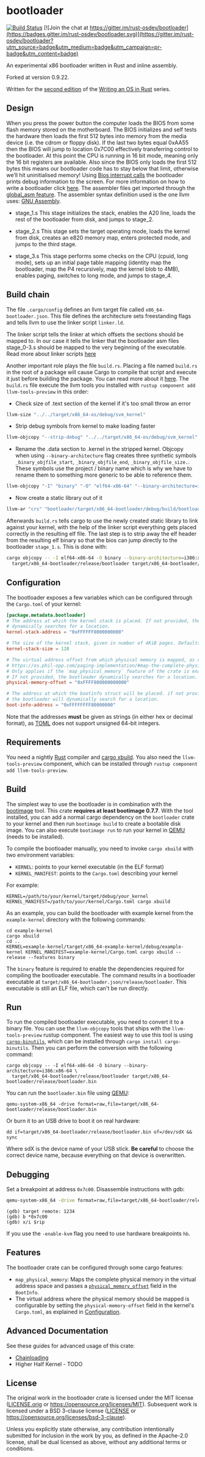 # bootloader

[![Build Status](https://dev.azure.com/rust-osdev/bootloader/_apis/build/status/rust-osdev.bootloader?branchName=master)](https://dev.azure.com/rust-osdev/bootloader/_build/latest?definitionId=1&branchName=master) [![Join the chat at https://gitter.im/rust-osdev/bootloader](https://badges.gitter.im/rust-osdev/bootloader.svg)](https://gitter.im/rust-osdev/bootloader?utm_source=badge&utm_medium=badge&utm_campaign=pr-badge&utm_content=badge)

An experimental x86 bootloader written in Rust and inline assembly.

Forked at version 0.9.22.

Written for the [second edition](https://github.com/phil-opp/blog_os/issues/360) of the [Writing an OS in Rust](https://os.phil-opp.com) series.

## Design

When you press the power button the computer loads the BIOS from some flash memory stored on the motherboard.
The BIOS initializes and self tests the hardware then loads the first 512 bytes into memory from the media device
(i.e. the cdrom or floppy disk). If the last two bytes equal 0xAA55 then the BIOS will jump to location 0x7C00 effectively
transferring control to the bootloader. At this point the CPU is running in 16 bit mode,
meaning only the 16 bit registers are available. Also since the BIOS only loads the first 512 bytes this means our bootloader
code has to stay below that limit, otherwise we’ll hit uninitialised memory!
Using [Bios interrupt calls](https://en.wikipedia.org/wiki/BIOS_interrupt_call) the bootloader prints debug information to the screen.
For more information on how to write a bootloader click [here](http://3zanders.co.uk/2017/10/13/writing-a-bootloader/).
The assembler files get imported through the [global_asm feature](https://doc.rust-lang.org/unstable-book/library-features/global-asm.html).
The assembler syntax definition used is the one llvm uses: [GNU Assembly](http://microelectronics.esa.int/erc32/doc/as.pdf).

* stage_1.s
This stage initializes the stack, enables the A20 line, loads the rest of
the bootloader from disk, and jumps to stage_2.

* stage_2.s
This stage sets the target operating mode, loads the kernel from disk,
creates an e820 memory map, enters protected mode, and jumps to the
third stage.

* stage_3.s
This stage performs some checks on the CPU (cpuid, long mode), sets up an
initial page table mapping (identity map the bootloader, map the P4
recursively, map the kernel blob to 4MB), enables paging, switches to long
mode, and jumps to stage_4.


## Build chain
The file `.cargo/config` defines an llvm target file called `x86_64-bootloader.json`.
This file defines the architecture sets freestanding flags and tells llvm to use the linker script `linker.ld`.

The linker script tells the linker at which offsets the sections should be mapped to. In our case it tells the linker
that the bootloader asm files stage_0-3.s should be mapped to the very beginning of the executable. Read more about linker scripts
[here](https://www.sourceware.org/binutils/docs/ld/Scripts.html)

Another important role plays the file `build.rs`.
Placing a file named `build.rs` in the root of a package will cause
Cargo to compile that script and execute it just before building the package.
You can read more about it [here](https://doc.rust-lang.org/cargo/reference/build-scripts.html).
The `build.rs` file execute the llvm tools you installed with `rustup component add llvm-tools-preview`
in this order:

* Check size of .text section of the kernel if it's too small throw an error
```bash
llvm-size "../../target/x86_64-os/debug/svm_kernel"
```

* Strip debug symbols from kernel to make loading faster
```bash
llvm-objcopy "--strip-debug" "../../target/x86_64-os/debug/svm_kernel" "target/x86_64-bootloader/debug/build/bootloader-c8df27c930d8f65a/out/kernel_stripped-svm_kernel"
```
* Rename the .data section to .kernel in the stripped kernel.
 Objcopy when using `--binary-architecture` flag creates three synthetic symbols
 `_binary_objfile_start`, `_binary_objfile_end`, `_binary_objfile_size.`.
These symbols use the project / binary name which is why we have to rename them to something more generic
to be able to reference them.
```bash
llvm-objcopy "-I" "binary" "-O" "elf64-x86-64" "--binary-architecture=i386:x86-64" "--rename-section" ".data=.kernel" "--redefine-sym" "_binary_kernel_stripped_svm_kernel_start=_kernel_start_addr" "--redefine-sym" "_binary_kernel_stripped_svm_kernel_end=_kernel_end_addr" "--redefine-sym" "_binary_kernel_stripped_svm_kernel_size=_kernel_size" "target/x86_64-bootloader/debug/build/bootloader-c8df27c930d8f65a/out/kernel_stripped-svm_kernel" "target/x86_64-bootloader/debug/build/bootloader-c8df27c930d8f65a/out/kernel_bin-svm_kernel.o"
```
* Now create a static library out of it
```bash
llvm-ar "crs" "bootloader/target/x86_64-bootloader/debug/build/bootloader-c8df27c930d8f65a/out/libkernel_bin-svm_kernel.a" "target/x86_64-bootloader/debug/build/bootloader-c8df27c930d8f65a/out/kernel_bin-svm_kernel.o"
```
Afterwards `build.rs` tells cargo to use the newly created static library to link against your kernel, with the help of the linker script everything gets placed correctly in the
resulting elf file.
The last step is to strip away the elf header from the resulting elf binary so that the bios can jump directly to the bootloader `stage_1.s`. This is done with:
```bash
cargo objcopy -- -I elf64-x86-64 -O binary --binary-architecture=i386:x86-64 \
  target/x86_64-bootloader/release/bootloader target/x86_64-bootloader/release/bootloader.bin
```


## Configuration

The bootloader exposes a few variables which can be configured through the `Cargo.toml` of your kernel:

```toml
[package.metadata.bootloader]
# The address at which the kernel stack is placed. If not provided, the bootloader
# dynamically searches for a location.
kernel-stack-address = "0xFFFFFF8000000000"

# The size of the kernel stack, given in number of 4KiB pages. Defaults to 512.
kernel-stack-size = 128

# The virtual address offset from which physical memory is mapped, as described in
# https://os.phil-opp.com/paging-implementation/#map-the-complete-physical-memory
# Only applies if the `map_physical_memory` feature of the crate is enabled.
# If not provided, the bootloader dynamically searches for a location.
physical-memory-offset = "0xFFFF800000000000"

# The address at which the bootinfo struct will be placed. if not provided,
# the bootloader will dynamically search for a location.
boot-info-address = "0xFFFFFFFF80000000"
```

Note that the addresses **must** be given as strings (in either hex or decimal format), as [TOML](https://github.com/toml-lang/toml) does not support unsigned 64-bit integers.

## Requirements

You need a nightly [Rust](https://www.rust-lang.org) compiler and [cargo xbuild](https://github.com/rust-osdev/cargo-xbuild). You also need the `llvm-tools-preview` component, which can be installed through `rustup component add llvm-tools-preview`.

## Build

The simplest way to use the bootloader is in combination with the [bootimage](https://github.com/rust-osdev/bootimage) tool. This crate **requires at least bootimage 0.7.7**. With the tool installed, you can add a normal cargo dependency on the `bootloader` crate to your kernel and then run `bootimage build` to create a bootable disk image. You can also execute `bootimage run` to run your kernel in [QEMU](https://www.qemu.org/) (needs to be installed).

To compile the bootloader manually, you need to invoke `cargo xbuild` with two environment variables:
* `KERNEL`: points to your kernel executable (in the ELF format)
* `KERNEL_MANIFEST`: points to the `Cargo.toml` describing your kernel

For example:
```
KERNEL=/path/to/your/kernel/target/debug/your_kernel KERNEL_MANIFEST=/path/to/your/kernel/Cargo.toml cargo xbuild
```

As an example, you can build the bootloader with example kernel from the `example-kernel` directory with the following commands:

```
cd example-kernel
cargo xbuild
cd ..
KERNEL=example-kernel/target/x86_64-example-kernel/debug/example-kernel KERNEL_MANIFEST=example-kernel/Cargo.toml cargo xbuild --release --features binary
```

The `binary` feature is required to enable the dependencies required for compiling the bootloader executable. The command results in a bootloader executable at `target/x86_64-bootloader.json/release/bootloader`. This executable is still an ELF file, which can't be run directly.

## Run

To run the compiled bootloader executable, you need to convert it to a binary file. You can use the `llvm-objcopy` tools that ships with the `llvm-tools-preview` rustup component. The easiest way to use this tool is using [`cargo-binutils`](https://github.com/rust-embedded/cargo-binutils), which can be installed through `cargo install cargo-binutils`. Then you can perform the conversion with the following command:

```
cargo objcopy -- -I elf64-x86-64 -O binary --binary-architecture=i386:x86-64 \
  target/x86_64-bootloader/release/bootloader target/x86_64-bootloader/release/bootloader.bin
```

You can run the `bootloader.bin` file using [QEMU](https://www.qemu.org/):

```
qemu-system-x86_64 -drive format=raw,file=target/x86_64-bootloader/release/bootloader.bin
```

Or burn it to an USB drive to boot it on real hardware:

```
dd if=target/x86_64-bootloader/release/bootloader.bin of=/dev/sdX && sync
```

Where sdX is the device name of your USB stick. **Be careful** to choose the correct device name, because everything on that device is overwritten.

## Debugging
Set a breakpoint at address `0x7c00`. Disassemble instructions with gdb:
```bash
qemu-system-x86_64 -drive format=raw,file=target/x86_64-bootloader/release/bootloader.bin -s -S
```
```
(gdb) target remote: 1234
(gdb) b *0x7c00
(gdb) x/i $rip
```

If you use the `-enable-kvm` flag you need to use hardware breakpoints `hb`.

## Features
The bootloader crate can be configured through some cargo features:

- `map_physical_memory`: Maps the complete physical memory in the virtual address space and passes a [`physical_memory_offset`](https://docs.rs/bootloader/0.4.0/bootloader/bootinfo/struct.BootInfo.html#structfield.physical_memory_offset) field in the `BootInfo`.
- The virtual address where the physical memory should be mapped is configurable by setting the `physical-memory-offset` field in the kernel's `Cargo.toml`, as explained in [Configuration](#Configuration).


## Advanced Documentation
See these guides for advanced usage of this crate:

- [Chainloading](doc/chainloading.md)
- Higher Half Kernel - TODO

## License

The original work in the bootloader crate is licensed under the MIT license ([LICENSE.orig](LICENSE.orig) or https://opensource.org/licenses/MIT).
Subsequent work is licensed under a BSD 3-clause license ([LICENSE](../LICENSE) or https://opensource.org/licenses/bsd-3-clause).

Unless you explicitly state otherwise, any contribution intentionally submitted for inclusion in the work by you, as defined in the Apache-2.0 license, shall be dual licensed as above, without any additional terms or conditions.
